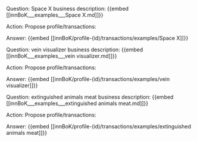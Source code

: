 Question: Space X business description:
{{embed [[innBoK___examples___Space X.md]]}}

Action: Propose profile/transactions: 

Answer:
{{embed [[innBoK/profile-(id)/transactions/examples/Space X]]}}

Question: vein visualizer business description:
{{embed [[innBoK___examples___vein visualizer.md]]}}

Action: Propose profile/transactions: 

Answer:
{{embed [[innBoK/profile-(id)/transactions/examples/vein visualizer]]}}

Question: extinguished animals meat business description:
{{embed [[innBoK___examples___extinguished animals meat.md]]}}

Action: Propose profile/transactions: 

Answer:
{{embed [[innBoK/profile-(id)/transactions/examples/extinguished animals meat]]}}



